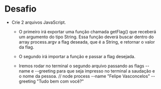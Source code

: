 # Desafio

* Crie 2 arquivos JavaScript.
  * O primeiro irá exportar uma função chamada getFlag() que receberá um argumento do tipo String. Essa função deverá buscar dentro do array process.argv a flag deseada, que é a String, e retornar o valor da flag.

  * O segundo irá importar a função e passar a flag desejada.

  * Iremos rodar no terminal o segundo arquivo passando as flags --name e --greeting para que seja impresso no terminal a saudação e o nome da pessoa. // node process --name "Felipe Vasconcelos" --greeting "Tudo bem com você?"